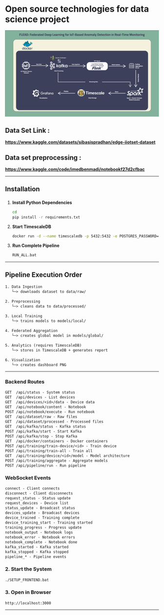 # Open source technologies for data science project

![FLEAD architecture](/Architecture%20Diagrams/diagram4.jpg)



## Data Set Link : 
**https://www.kaggle.com/datasets/sibasispradhan/edge-iiotset-dataset**


## Data set preprocessing :
**https://www.kaggle.com/code/imedbenmadi/notebookf27d2cfbac**


---

## Installation

###

1. **Install Python Dependencies**

    ```bash
    cd
    pip install -r requirements.txt
    ```

2. **Start TimescaleDB**

    ```bash
    docker run -d --name timescaledb -p 5432:5432 -e POSTGRES_PASSWORD=postgres timescale/timescaledb:latest-pg15
    ```

3. **Run Complete Pipeline**
    ```bash
    RUN_ALL.bat
    ```

---

## Pipeline Execution Order

```
1. Data Ingestion
   └─> downloads dataset to data/raw/

2. Preprocessing
   └─> cleans data to data/processed/

3. Local Training
   └─> trains models to models/local/

4. Federated Aggregation
   └─> creates global model in models/global/

5. Analytics (requires TimescaleDB)
   └─> stores in TimescaleDB + generates report

6. Visualization
   └─> creates dashboard PNG
```

---



### Backend Routes

```
GET  /api/status - System status
GET  /api/devices - List devices
GET  /api/devices/<id>/data - Device data
GET  /api/notebook/content - Notebook
POST /api/notebook/execute - Run notebook
GET  /api/dataset/raw - Raw files
GET  /api/dataset/processed - Processed files
GET  /api/kafka/status - Kafka status
POST /api/kafka/start - Start Kafka
POST /api/kafka/stop - Stop Kafka
GET  /api/docker/containers - Docker containers
POST /api/training/train-device/<id> - Train device
POST /api/training/train-all - Train all
GET  /api/training/device/<id>/model - Model architecture
POST /api/training/aggregate - Aggregate models
POST /api/pipeline/run - Run pipeline
```

### WebSocket Events

```
connect - Client connects
disconnect - Client disconnects
request_status - Status update
request_devices - Device list
status_update - Broadcast status
devices_update - Broadcast devices
device_trained - Training complete
device_training_start - Training started
training_progress - Progress update
notebook_output - Notebook logs
notebook_error - Notebook errors
notebook_complete - Notebook done
kafka_started - Kafka started
kafka_stopped - Kafka stopped
pipeline_* - Pipeline events
```



### 2. Start the System

```bash
./SETUP_FRONTEND.bat
```



### 3. Open in Browser

```
http://localhost:3000
```

---